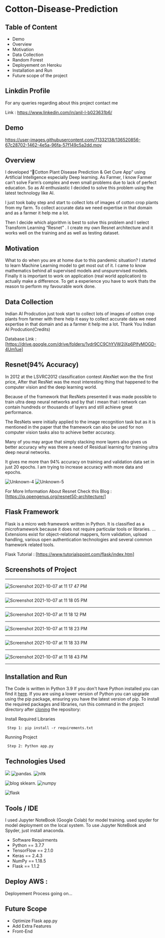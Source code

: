 # Cotton-Disease-Prediction


## Table of Content
  * Demo
  * Overview
  * Motivation
  * Data Collection
  * Random Forest
  * Deployement on Heroku
  * Installation and Run 
  * Future scope of the project
 
## Linkdin Profile
For any queries regarding about this project contact me

Link : https://www.linkedin.com/in/anil-l-b023631b6/

## Demo

https://user-images.githubusercontent.com/71332138/136520856-67c28702-1462-4e5a-96fa-57f149c5a2dd.mov



## Overview
I developed “🌿Cotton Plant Disease Prediction & Get Cure App” using Artificial Intelligence especially Deep learning. As Farmer, I know Farmer can’t solve Farm’s complex and even small problems due to lack of perfect education. So as AI enthusiastic I decided to solve this problem using the latest technology like AI.

I just took baby step and start to collect lots of images of cotton crop plants from my farm. To collect accurate data we need expertise in that domain and as a farmer it help me a lot.

Then I decide which algorithm is best to solve this problem and I select Transform Learning “Resnet” . I create my own Resnet architecture and it works well on the training and as well as testing dataset.

## Motivation
What to do when you are at home due to this pandemic situation? I started to learn Machine Learning model to get most out of it. I came to know mathematics behind all supervised models and unspurervised models. Finally it is important to work on application (real world application) to actually make a difference. To get a experience you have to work thats the reason to perform my favourable work done.


## Data Collection 
Indian AI Prodcution just took start to collect lots of images of cotton crop plants from farmer with there help it easy to collect accurate data we need expertise in that domain and as a farmer it help me a lot. Thank You Indian AI Prodcution(Credits)

Database Link : [https://drive.google.com/drive/folders/1vdr9CC9ChYVW2iXp6PlfyMOGD-4Um1ue]
## Resnet(94% Accuracy)

In 2012 at the LSVRC2012 classification contest AlexNet won the the first price, After that ResNet was the most interesting thing that happened to the computer vision and the deep learning world.

Because of the framework that ResNets presented it was made possible to train ultra deep neural networks and by that i mean that i network can contain hundreds or thousands of layers and still achieve great performance.

The ResNets were initially applied to the image recognition task but as it is mentioned in the paper that the framework can also be used for non computer vision tasks also to achieve better accuracy.

Many of you may argue that simply stacking more layers also gives us better accuracy why was there a need of Residual learning for training ultra deep neural networks.

It gives me more than 94% accuracy on training and validation data set in just 20 epochs. I am trying to increase accuracy with more data and epochs.



![Unknown-4](https://user-images.githubusercontent.com/71332138/136523794-51dfd092-21f5-42da-8610-5b36df22d2bc.png)
![Unknown-5](https://user-images.githubusercontent.com/71332138/136523798-e5ef8b84-d36b-4340-bdbb-f95d342efdc3.png)

For More Information About Resnet Check this Blog : [https://iq.opengenus.org/resnet50-architecture/]


## Flask Framework
Flask is a micro web framework written in Python. It is classified as a microframework because it does not require particular tools or libraries. ... Extensions exist for object-relational mappers, form validation, upload handling, various open authentication technologies and several common framework related tools.

Flask Tutorial : [https://www.tutorialspoint.com/flask/index.htm]

## Screenshots of Project


--------------------------------------------------------------------------------------------------------------------------------------------------------------

![Screenshot 2021-10-07 at 11 17 47 PM](https://user-images.githubusercontent.com/71332138/136440157-0381d568-bdf8-43a1-b65b-cc46034700d0.png)

---------------------------------------------------------------------------------------------------------------------------------------------------------------

![Screenshot 2021-10-07 at 11 18 05 PM](https://user-images.githubusercontent.com/71332138/136440173-a208913b-20e8-41ce-aa2d-b9835d89592f.png)

---------------------------------------------------------------------------------------------------------------------------------------------------------------
![Screenshot 2021-10-07 at 11 18 12 PM](https://user-images.githubusercontent.com/71332138/136440175-2558f401-538e-475a-b4c1-e72c3be120de.png)

---------------------------------------------------------------------------------------------------------------------------------------------------------------
![Screenshot 2021-10-07 at 11 18 23 PM](https://user-images.githubusercontent.com/71332138/136440178-fadd1176-ca4b-4aea-8ffb-90f7bb3e2dcf.png)

---------------------------------------------------------------------------------------------------------------------------------------------------------------
![Screenshot 2021-10-07 at 11 18 33 PM](https://user-images.githubusercontent.com/71332138/136440180-83ccb370-4aa9-4cab-a7a6-a2a23ae242a1.png)

---------------------------------------------------------------------------------------------------------------------------------------------------------------
![Screenshot 2021-10-07 at 11 18 43 PM](https://user-images.githubusercontent.com/71332138/136440187-2828f15b-45dd-4932-9d6d-5a98f0b008e1.png)

---------------------------------------------------------------------------------------------------------------------------------------------------------------


## Installation and Run
The Code is written in Python 3.9 If you don't have Python installed you can find it [here](https://www.python.org/downloads/). If you are using a lower version of Python you can upgrade using the pip package, ensuring you have the latest version of pip. To install the required packages and libraries, run this command in the project directory after [cloning](https://www.howtogeek.com/451360/how-to-clone-a-github-repository/) the repository:

Install Required Libraries

     Step 1: pip install -r requirements.txt
     
Running Project

     Step 2: Python app.py

## Technologies Used

![](https://forthebadge.com/images/badges/made-with-python.svg)  ![pandas](https://user-images.githubusercontent.com/71332138/134156736-9dcc4675-e588-42a6-9481-816ac08654ab.png). ![nltk](https://user-images.githubusercontent.com/71332138/134540164-b00fafda-ccde-49ce-a5c5-3019a856f860.png) 

![blog sklearn](https://user-images.githubusercontent.com/71332138/134540412-a009eb7d-f4fa-412f-bc1a-a5c89ba74aa4.png). ![numpy](https://user-images.githubusercontent.com/71332138/134540645-95fa9566-18ca-4719-8cc6-82153e96683c.png) 

![flask](https://user-images.githubusercontent.com/71332138/136525463-d94befe6-f982-4f98-bd1c-833bdbd3c004.png)
   
         
                            
## Tools / IDE
I used Jupyter NoteBook (Google Colab) for model training. used spyder for model deployment on the local system. To use Jupyter NoteBook and Spyder, just install anaconda.

* Software Requirments
* Python == 3.7.7
* TensorFlow == 2.1.0
* Keras == 2.4.3
* NumPy == 1.18.5
* Flask == 1.1.2

## Deploy AWS :

Deployement Process going on...

 
## Future Scope

* Optimize Flask app.py
* Add Extra Features 
* Front-End 





